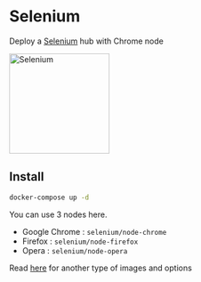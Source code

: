 # Selenium

Deploy a [Selenium](https://github.com/SeleniumHQ/selenium) hub with Chrome node

<a href="https://selenium.dev"><img src="https://selenium.dev/images/selenium_logo_square_green.png" width="180" alt="Selenium"/></a>

## Install

```bash
docker-compose up -d
```

You can use 3 nodes here.

- Google Chrome : `selenium/node-chrome`
- Firefox : `selenium/node-firefox`
- Opera : `selenium/node-opera`

Read [here](https://github.com/SeleniumHQ/docker-selenium) for another type of images and options
